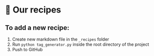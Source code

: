 # 🍔 Our recipes

## To add a new recipe:

1. Create new markdown file in the `_recipes` folder
1. Run `python tag_generator.py` inside the root directory of the project
1. Push to GitHub
